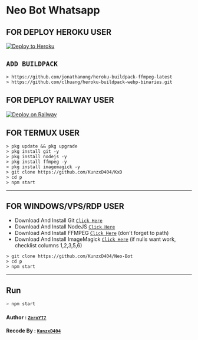 # Neo Bot Whatsapp

## FOR DEPLOY HEROKU USER

<p><a href="https://heroku.com/deploy?template="https://github.com/anjayalok2/V2/tree/master"> <img src="https://www.herokucdn.com/deploy/button.svg" alt="Deploy to Heroku" /></a></p>

## `ADD BUILDPACK` 
``` 
> https://github.com/jonathanong/heroku-buildpack-ffmpeg-latest 
> https://github.com/clhuang/heroku-buildpack-webp-binaries.git 
```

## FOR DEPLOY RAILWAY USER

[![Deploy on Railway](https://railway.app/button.svg)](https://railway.app/new/template?template=https%3A%2F%2Fgithub.com%2FKunzxD404%2FKxD)

## FOR TERMUX USER

```
> pkg update && pkg upgrade
> pkg install git -y
> pkg install nodejs -y
> pkg install ffmpeg -y
> pkg install imagemagick -y
> git clone https://github.com/KunzxD404/KxD
> cd p
> npm start
```

---------

## FOR WINDOWS/VPS/RDP USER

* Download And Install Git [`Click Here`](https://git-scm.com/downloads)
* Download And Install NodeJS [`Click Here`](https://nodejs.org/en/download)
* Download And Install FFMPEG [`Click Here`](https://ffmpeg.org/download.html) (don't forget to path)
* Download And Install ImageMagick [`Click Here`](https://imagemagick.org/script/download.php) (if nulis want work,  checklist columns 1,2,3,5,6)

```
> git clone https://github.com/KunzxD404/Neo-Bot
> cd p
> npm start
```

---------

## Run

```bash
> npm start
```

#### Author : [`ZeroYT7`](https://youtube.com/c/ZeroYT7)
#### Recode By : [`KunzxD404`](https://youtube.com/channel/UCUzeU3gvoQPV1joakMUOTtg)
